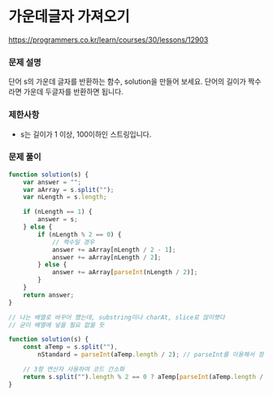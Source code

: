 # 가운데글자 가져오기

https://programmers.co.kr/learn/courses/30/lessons/12903

### 문제 설명

단어 s의 가운데 글자를 반환하는 함수, solution을 만들어 보세요. 단어의 길이가 짝수라면 가운데 두글자를 반환하면 됩니다.

### 제한사항

- s는 길이가 1 이상, 100이하인 스트링입니다.

### 문제 풀이

```jsx
function solution(s) {
	var answer = "";
	var aArray = s.split("");
	var nLength = s.length;

	if (nLength == 1) {
		answer = s;
	} else {
		if (nLength % 2 == 0) {
			// 짝수일 경우
			answer += aArray[nLength / 2 - 1];
			answer += aArray[nLength / 2];
		} else {
			answer += aArray[parseInt(nLength / 2)];
		}
	}
	return answer;
}

// 나는 배열로 바꾸어 했는데, substring이나 charAt, slice로 많이햇다
// 굳이 배열에 넣을 필요 없을 듯
```

```jsx
function solution(s) {
	const aTemp = s.split(""),
		nStandard = parseInt(aTemp.length / 2); // parseInt를 이용해서 정수 값 가져옴

	// 3항 연산자 사용하여 코드 간소화
	return s.split("").length % 2 == 0 ? aTemp[parseInt(aTemp.length / 2) - 1] + aTemp[parseInt(aTemp.length / 2)] : aTemp[parseInt(aTemp.length / 2)];
}
```
